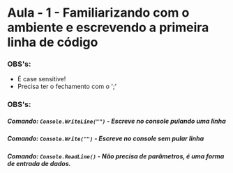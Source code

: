# Aula - 1 - Familiarizando com o ambiente e escrevendo a primeira linha de código

### OBS's:
 - É case sensitive!
 - Precisa ter o fechamento com o ';'


### OBS's:
##### Comando: `Console.WriteLine("")` - Escreve no console pulando uma linha
##### Comando: `Console.Write("")` - Escreve no console sem pular linha
##### Comando: `Console.ReadLine()` - Não precisa de parâmetros, é uma forma de entrada de dados.
